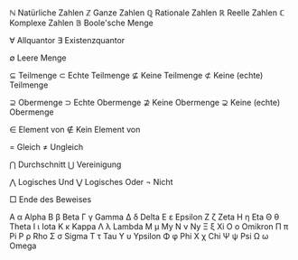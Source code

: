 ℕ Natürliche Zahlen
ℤ Ganze Zahlen
ℚ Rationale Zahlen
ℝ Reelle Zahlen
ℂ Komplexe Zahlen
𝔹 Boole'sche Menge

∀ Allquantor
∃ Existenzquantor

∅ Leere Menge

⊆ Teilmenge
⊂ Echte Teilmenge
⊈ Keine Teilmenge
⊄ Keine (echte) Teilmenge

⊇ Obermenge
⊃ Echte Obermenge
⊉ Keine Obermenge
⊋ Keine (echte) Obermenge

∈ Element von
∉ Kein Element von

= Gleich
≠ Ungleich

⋂ Durchschnitt
⋃ Vereinigung

⋀ Logisches Und
⋁ Logisches Oder
¬ Nicht

□ Ende des Beweises

Α α Alpha
Β β Beta
Γ γ Gamma
Δ δ Delta
Ε ε Epsilon
Ζ ζ Zeta
Η η Eta
Θ θ Theta
Ι ι Iota
Κ κ Kappa
Λ λ Lambda
Μ μ My
Ν ν Ny
Ξ ξ Xi
Ο ο Omikron
Π π Pi
Ρ ρ Rho
Σ σ Sigma
Τ τ Tau
Υ υ Ypsilon
Φ φ Phi
Χ χ Chi
Ψ ψ Psi
Ω ω Omega